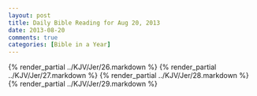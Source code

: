 ```yaml
---
layout: post
title: Daily Bible Reading for Aug 20, 2013
date: 2013-08-20
comments: true
categories: [Bible in a Year]
---
```

{% render_partial ../KJV/Jer/26.markdown %}
{% render_partial ../KJV/Jer/27.markdown %}
{% render_partial ../KJV/Jer/28.markdown %}
{% render_partial ../KJV/Jer/29.markdown %}
